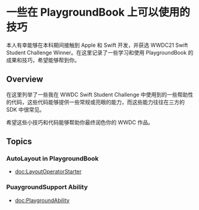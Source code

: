 # 一些在 PlaygroundBook 上可以使用的技巧

本人有幸能够在本科期间接触到 Apple 和 Swift 开发，并获选 WWDC21 Swift Student Challenge Winner。在这里记录了一些学习和使用 PlaygroundBook 的成果和技巧，希望能够帮到你。

## Overview

在这里列举了一些我在 WWDC Swift Student Challenge 中使用到的一些帮助性的代码，这些代码能够提供一些常规或亮眼的能力，而这些能力往往在三方的 SDK 中很常见。

希望这些小技巧和代码能够帮助你最终润色你的 WWDC 作品。

## Topics
### AutoLayout in PlaygroundBook
- <doc:LayoutOperatorStarter>

### PuaygroundSupport Ability
- <doc:PlaygroundAbility>



